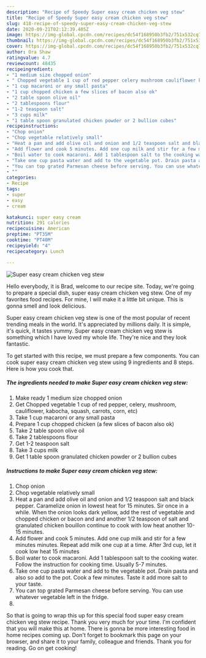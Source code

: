 ```yaml
---
description: "Recipe of Speedy Super easy cream chicken veg stew"
title: "Recipe of Speedy Super easy cream chicken veg stew"
slug: 418-recipe-of-speedy-super-easy-cream-chicken-veg-stew
date: 2020-09-21T02:12:39.405Z
image: https://img-global.cpcdn.com/recipes/dc54f168950b3fb2/751x532cq70/super-easy-cream-chicken-veg-stew-recipe-main-photo.jpg
thumbnail: https://img-global.cpcdn.com/recipes/dc54f168950b3fb2/751x532cq70/super-easy-cream-chicken-veg-stew-recipe-main-photo.jpg
cover: https://img-global.cpcdn.com/recipes/dc54f168950b3fb2/751x532cq70/super-easy-cream-chicken-veg-stew-recipe-main-photo.jpg
author: Ora Shaw
ratingvalue: 4.7
reviewcount: 48435
recipeingredient:
- "1 medium size chopped onion"
- " Chopped vegetable 1 cup of red pepper celery mushroom cauliflower kabocha squash carrots corn etc"
- "1 cup macaroni or any small pasta"
- "1 cup chopped chicken a few slices of bacon also ok"
- "2 table spoon olive oil"
- "2 tablespoons flour"
- "1-2 teaspoon salt"
- "3 cups milk"
- "1 table spoon granulated chicken powder or 2 bullion cubes"
recipeinstructions:
- "Chop onion"
- "Chop vegetable relatively small"
- "Heat a pan and add olive oil and onion and 1/2 teaspoon salt and black pepper. Caramelize onion in lowest heat for 15 minutes. Sir once in a while. When the onion looks dark yellow, add the rest of vegetable and chopped chicken or bacon and and another 1/2 teaspoon of salt and granulated chicken bouillon continue to cook with low heat another 10-15 minutes."
- "Add flower and cook 5 minutes. Add one cup milk and stir for a few minutes minutes. Repeat add milk one cup at a time. After 3rd cup, let it cook low heat 15 minutes"
- "Boil water to cook macaroni. Add 1 tablespoon salt to the cooking water. Follow the instruction for cooking time. Usually 5-7 minutes."
- "Take one cup pasta water and add to the vegetable pot. Drain pasta and also so add to the pot. Cook a few minutes. Taste it add more salt to your taste."
- "You can top grated Parmesan cheese before serving. You can use whatever vegetable left in the fridge."
- ""
categories:
- Recipe
tags:
- super
- easy
- cream

katakunci: super easy cream 
nutrition: 291 calories
recipecuisine: American
preptime: "PT35M"
cooktime: "PT40M"
recipeyield: "4"
recipecategory: Lunch

---
```



![Super easy cream chicken veg stew](https://img-global.cpcdn.com/recipes/dc54f168950b3fb2/751x532cq70/super-easy-cream-chicken-veg-stew-recipe-main-photo.jpg)

Hello everybody, it is Brad, welcome to our recipe site. Today, we're going to prepare a special dish, super easy cream chicken veg stew. One of my favorites food recipes. For mine, I will make it a little bit unique. This is gonna smell and look delicious.



Super easy cream chicken veg stew is one of the most popular of recent trending meals in the world. It's appreciated by millions daily. It is simple, it's quick, it tastes yummy. Super easy cream chicken veg stew is something which I have loved my whole life. They're nice and they look fantastic.


To get started with this recipe, we must prepare a few components. You can cook super easy cream chicken veg stew using 9 ingredients and 8 steps. Here is how you cook that.

<!--inarticleads1-->

##### The ingredients needed to make Super easy cream chicken veg stew:

1. Make ready 1 medium size chopped onion
1. Get  Chopped vegetable 1 cup of red pepper, celery, mushroom, cauliflower, kabocha, squash, carrots, corn, etc)
1. Take 1 cup macaroni or any small pasta
1. Prepare 1 cup chopped chicken (a few slices of bacon also ok)
1. Take 2 table spoon olive oil
1. Take 2 tablespoons flour
1. Get 1-2 teaspoon salt
1. Take 3 cups milk
1. Get 1 table spoon granulated chicken powder or 2 bullion cubes




<!--inarticleads2-->

##### Instructions to make Super easy cream chicken veg stew:

1. Chop onion
1. Chop vegetable relatively small
1. Heat a pan and add olive oil and onion and 1/2 teaspoon salt and black pepper. Caramelize onion in lowest heat for 15 minutes. Sir once in a while. When the onion looks dark yellow, add the rest of vegetable and chopped chicken or bacon and and another 1/2 teaspoon of salt and granulated chicken bouillon continue to cook with low heat another 10-15 minutes.
1. Add flower and cook 5 minutes. Add one cup milk and stir for a few minutes minutes. Repeat add milk one cup at a time. After 3rd cup, let it cook low heat 15 minutes
1. Boil water to cook macaroni. Add 1 tablespoon salt to the cooking water. Follow the instruction for cooking time. Usually 5-7 minutes.
1. Take one cup pasta water and add to the vegetable pot. Drain pasta and also so add to the pot. Cook a few minutes. Taste it add more salt to your taste.
1. You can top grated Parmesan cheese before serving. You can use whatever vegetable left in the fridge.
1. 




So that is going to wrap this up for this special food super easy cream chicken veg stew recipe. Thank you very much for your time. I'm confident that you will make this at home. There is gonna be more interesting food in home recipes coming up. Don't forget to bookmark this page on your browser, and share it to your family, colleague and friends. Thank you for reading. Go on get cooking!
